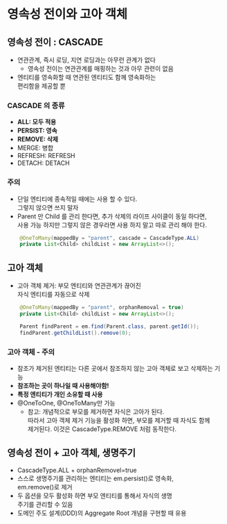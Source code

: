 # 영속성 전이와 고아 객체

## 영속성 전이 : CASCADE
- 연관관계, 즉시 로딩, 지연 로딩과는 아무런 관계가 없다
    - 영속성 전이는 연관관계를 매핑하는 것과 아무 관련이 없음
- 엔티티를 영속화할 때 연관된 엔티티도 함께 영속화하는<br>
  편리함을 제공할 뿐
  
### CASCADE 의 종류
- **ALL: 모두 적용**
- **PERSIST: 영속**
- **REMOVE: 삭제**
- MERGE: 병합
- REFRESH: REFRESH
- DETACH: DETACH

### 주의
- 단일 엔티티에 종속적일 때에는 사용 할 수 있다.<br>
  그렇지 않으면 쓰지 말자
- Parent 만 Child 를 관리 한다면, 추가 삭제의 라이프 사이클이 동일 하다면,<br>
  사용 가능 하지만 그렇지 않은 경우라면 사용 하지 말고 따로 관리 해야 한다.

```java
    @OneToMany(mappedBy = "parent", cascade = CascadeType.ALL)
    private List<Child> childList = new ArrayList<>();
```

## 고아 객체

- 고아 객체 제거: 부모 엔티티와 연관관계가 끊어진<br>
  자식 엔티티를 자동으로 삭제
```java
    @OneToMany(mappedBy = "parent", orphanRemoval = true)
    private List<Child> childList = new ArrayList<>();
```
```java
    Parent findParent = em.find(Parent.class, parent.getId());
    findParent.getChildList().remove(0);
```
### 고아 객체 - 주의
- 참조가 제거된 엔티티는 다른 곳에서 참조하지 않는 고아 객체로
  보고 삭제하는 기능
- **참조하는 곳이 하나일 때 사용해야함!**
- **특정 엔티티가 개인 소유할 때 사용**
- @OneToOne, @OneToMany만 가능
    - 참고: 개념적으로 부모를 제거하면 자식은 고아가 된다.<br>
    따라서 고아 객체 제거 기능을 활성화 하면, 부모를 제거할 때 자식도 함께<br>
    제거된다. 이것은 CascadeType.REMOVE 처럼 동작한다.

## 영속성 전이 + 고아 객체, 생명주기
- CascadeType.ALL + orphanRemovel=true
- 스스로 생명주기를 관리하는 엔티티는 em.persist()로 영속화,<br>
  em.remove()로 제거
- 두 옵션을 모두 활성화 하면 부모 엔티티를 통해서 자식의 생명<br>
  주기를 관리할 수 있음
- 도메인 주도 설계(DDD)의 Aggregate Root 개념을 구현할 때 유용

